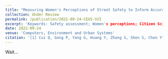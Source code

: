 ```yaml
---
title: "Measuring Women's Perceptions of Street Safety to Inform Accurate Planning Through Street View Images and Mobile Phone Data"
collection: Under Review
permalink: /publication/2022-09-24-CEUS-SVI
excerpt: 'Keywords: Safety assessment; Women's perceptions; Citizen Science; Mobile phone data; Street view; Crowdsourcing Geospatial Data; Urban Science'
date: 2022-09-24
venue: 'Computers, Environment and Urban Systems'
citation: '[1] Cui Q, Gong P, Yang G, Huang Y, Zhang S, Shen S, Chen Y*. Measuring Women’Perceptions of City Street Safety to Inform Better Street Planning Through Street View Images and Mobile Phone Data [J]. Computers, Environment and Urban Systems. （Under review）'
---
```

Wait...

